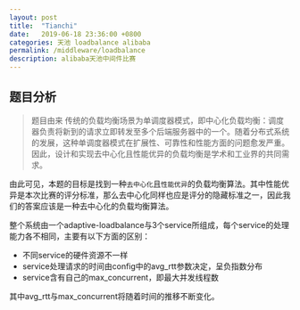 ```yaml
---
layout: post
title:  "Tianchi"
date:   2019-06-18 23:36:00 +0800
categories: 天池 loadbalance alibaba
permalink: /middleware/loadbalance
description: alibaba天池中间件比赛
---
```


## 题目分析

> 题目由来
传统的负载均衡场景为单调度器模式，即中心化负载均衡：调度器负责将新到的请求立即转发至多个后端服务器中的一个。随着分布式系统的发展，这种单调度器模式在扩展性、可靠性和性能方面的问题愈发严重。因此，设计和实现去中心化且性能优异的负载均衡是学术和工业界的共同需求。

由此可见，本题的目标是找到一种`去中心化`且`性能优异`的负载均衡算法。其中性能优异是本次比赛的评分标准，那么去中心化同样也应是评分的隐藏标准之一，因此我们的答案应该是一种去中心化的负载均衡算法。

整个系统由一个adaptive-loadbalance与3个service所组成，每个service的处理能力各不相同，主要有以下方面的区别：

 - 不同service的硬件资源不一样
 - service处理请求的时间由config中的avg_rtt参数决定，呈负指数分布
 - service含有自己的max_concurrent，即最大并发线程数

其中avg_rtt与max_concurrent将随着时间的推移不断变化。